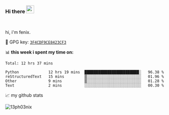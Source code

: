### Hi there <img src="https://media.giphy.com/media/hvRJCLFzcasrR4ia7z/giphy.gif" width="25px">

<br />

hi, i'm fenix.

:key: GPG key: [`3F4CDF9CE8423CF3`](https://github.com/13ph03nix.gpg)


📊 **this week i spent my time on:**
<!--START_SECTION:waka-->
```text
Total: 12 hrs 37 mins

Python             12 hrs 19 mins  ████████████████████████░   96.38 % 
reStructuredText   15 mins         ▒░░░░░░░░░░░░░░░░░░░░░░░░   01.96 % 
Other              9 mins          ▒░░░░░░░░░░░░░░░░░░░░░░░░   01.28 % 
Text               2 mins          ░░░░░░░░░░░░░░░░░░░░░░░░░   00.30 % 
```
<!--END_SECTION:waka-->


📈 my github stats

<a>
<img align="center" src="https://github-readme-stats.vercel.app/api?username=13ph03nix&show_icons=true&hide=stars&include_all_commits=true&theme=blueberry" alt="13ph03nix" />
</a>
